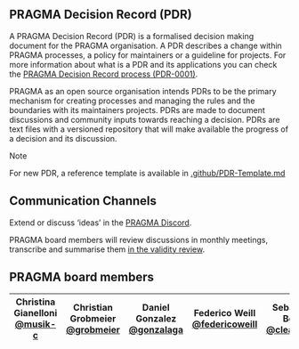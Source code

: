## PRAGMA Decision Record (PDR)

A PRAGMA Decision Record (PDR) is a formalised decision making document for the PRAGMA organisation. A PDR describes a change within PRAGMA processes, a policy for maintainers or a guideline for projects. For more information about what is a PDR and its applications you can check the [PRAGMA Decision Record process (PDR-0001)](./PDR-0001-Process).

PRAGMA as an open source organisation intends PDRs to be the primary mechanism for creating processes and managing the rules and the boundaries with its maintainers projects. PDRs are made to document discussions and community inputs towards reaching a decision. PDRs are text files with a versioned repository that will make available the progress of a decision and its discussion.

> [!NOTE]
> For new PDR, a reference template is available in [.github/PDR-Template.md](.github/PDR-TEMPLATE.md)

## Communication Channels

Extend or discuss ‘ideas’ in the [PRAGMA Discord](https://discord.gg/fUyPWjBcKE).

PRAGMA board members will review discussions in monthly meetings, transcribe and summarise them [in the validity review](.validityreview/).

## PRAGMA board members

| Christina Gianelloni <br/> [@musik-c][] | Christian Grobmeier <br/> [@grobmeier][] |Daniel Gonzalez <br/> [@gonzalaga][] |  Federico Weill <br/> [@federicoweill][] | Sebastian Bode <br/> [@cleanerm5][] |
| ---                               | ---                                           | ---                            | ---                            | ---                             |

[@musik-c]: https://github.com/musik-c
[@grobmeier]: https://github.com/grobmeier
[@federicoweill]: https://github.com/federicoweill
[@gonzalaga]: https://github.com/gonzalaga
[@cleanerm5]: https://github.com/cleanerm5
